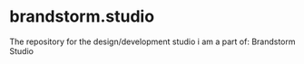 # brandstorm.studio
The repository for the design/development studio i am a part of: Brandstorm Studio
